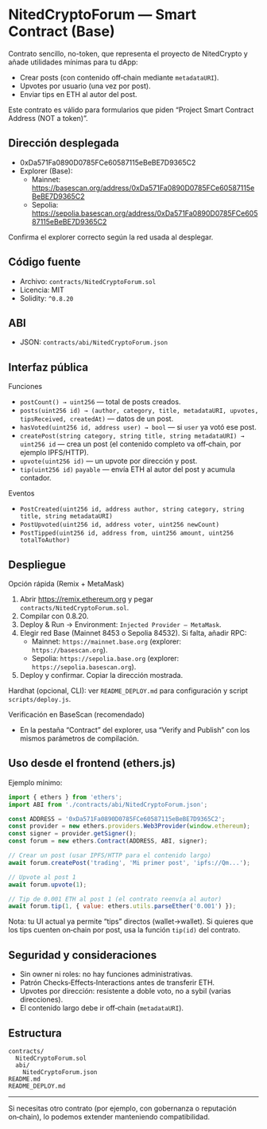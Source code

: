 # NitedCryptoForum — Smart Contract (Base)

Contrato sencillo, no-token, que representa el proyecto de NitedCrypto y añade utilidades mínimas para tu dApp:
- Crear posts (con contenido off‑chain mediante `metadataURI`).
- Upvotes por usuario (una vez por post).
- Enviar tips en ETH al autor del post.

Este contrato es válido para formularios que piden “Project Smart Contract Address (NOT a token)”.

## Dirección desplegada
- 0xDa571Fa0890D0785FCe60587115eBeBE7D9365C2
- Explorer (Base):
  - Mainnet: https://basescan.org/address/0xDa571Fa0890D0785FCe60587115eBeBE7D9365C2
  - Sepolia: https://sepolia.basescan.org/address/0xDa571Fa0890D0785FCe60587115eBeBE7D9365C2

Confirma el explorer correcto según la red usada al desplegar.

## Código fuente
- Archivo: `contracts/NitedCryptoForum.sol`
- Licencia: MIT
- Solidity: `^0.8.20`

## ABI
- JSON: `contracts/abi/NitedCryptoForum.json`

## Interfaz pública
Funciones
- `postCount() → uint256` — total de posts creados.
- `posts(uint256 id) → (author, category, title, metadataURI, upvotes, tipsReceived, createdAt)` — datos de un post.
- `hasVoted(uint256 id, address user) → bool` — si `user` ya votó ese post.
- `createPost(string category, string title, string metadataURI) → uint256 id` — crea un post (el contenido completo va off‑chain, por ejemplo IPFS/HTTP).
- `upvote(uint256 id)` — un upvote por dirección y post.
- `tip(uint256 id)` `payable` — envía ETH al autor del post y acumula contador.

Eventos
- `PostCreated(uint256 id, address author, string category, string title, string metadataURI)`
- `PostUpvoted(uint256 id, address voter, uint256 newCount)`
- `PostTipped(uint256 id, address from, uint256 amount, uint256 totalToAuthor)`

## Despliegue
Opción rápida (Remix + MetaMask)
1) Abrir https://remix.ethereum.org y pegar `contracts/NitedCryptoForum.sol`.
2) Compilar con 0.8.20.
3) Deploy & Run → Environment: `Injected Provider – MetaMask`.
4) Elegir red Base (Mainnet 8453 o Sepolia 84532). Si falta, añadir RPC:
   - Mainnet: `https://mainnet.base.org` (explorer: `https://basescan.org`).
   - Sepolia: `https://sepolia.base.org` (explorer: `https://sepolia.basescan.org`).
5) Deploy y confirmar. Copiar la dirección mostrada.

Hardhat (opcional, CLI): ver `README_DEPLOY.md` para configuración y script `scripts/deploy.js`.

Verificación en BaseScan (recomendado)
- En la pestaña “Contract” del explorer, usa “Verify and Publish” con los mismos parámetros de compilación.

## Uso desde el frontend (ethers.js)
Ejemplo mínimo:

```js
import { ethers } from 'ethers';
import ABI from './contracts/abi/NitedCryptoForum.json';

const ADDRESS = '0xDa571Fa0890D0785FCe60587115eBeBE7D9365C2';
const provider = new ethers.providers.Web3Provider(window.ethereum);
const signer = provider.getSigner();
const forum = new ethers.Contract(ADDRESS, ABI, signer);

// Crear un post (usar IPFS/HTTP para el contenido largo)
await forum.createPost('trading', 'Mi primer post', 'ipfs://Qm...');

// Upvote al post 1
await forum.upvote(1);

// Tip de 0.001 ETH al post 1 (el contrato reenvía al autor)
await forum.tip(1, { value: ethers.utils.parseEther('0.001') });
```

Nota: tu UI actual ya permite “tips” directos (wallet→wallet). Si quieres que los tips cuenten on‑chain por post, usa la función `tip(id)` del contrato.

## Seguridad y consideraciones
- Sin owner ni roles: no hay funciones administrativas.
- Patrón Checks‑Effects‑Interactions antes de transferir ETH.
- Upvotes por dirección: resistente a doble voto, no a sybil (varias direcciones).
- El contenido largo debe ir off‑chain (`metadataURI`).

## Estructura
```
contracts/
  NitedCryptoForum.sol
  abi/
    NitedCryptoForum.json
README.md
README_DEPLOY.md
```

---
Si necesitas otro contrato (por ejemplo, con gobernanza o reputación on‑chain), lo podemos extender manteniendo compatibilidad.

